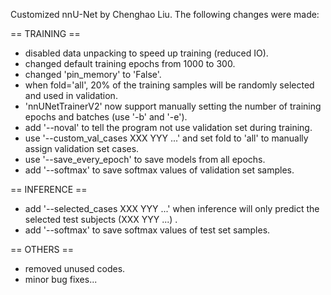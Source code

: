 Customized nnU-Net by Chenghao Liu. The following changes were made:

== TRAINING ==
* disabled data unpacking to speed up training (reduced IO).
* changed default training epochs from 1000 to 300.
* changed 'pin_memory' to 'False'.
* when fold='all', 20% of the training samples will be randomly selected and used in validation.
* 'nnUNetTrainerV2' now support manually setting the number of training epochs and batches (use '-b' and '-e').
* add '--noval' to tell the program not use validation set during training.
* use '--custom_val_cases XXX YYY ...' and set fold to 'all' to manually assign validation set cases.
* use '--save_every_epoch' to save models from all epochs.
* add '--softmax' to save softmax values of validation set samples.

== INFERENCE ==
* add '--selected_cases XXX YYY ...' when inference will only predict the selected test subjects (XXX YYY ...) .
* add '--softmax' to save softmax values of test set samples.

== OTHERS ==
* removed unused codes.
* minor bug fixes...
